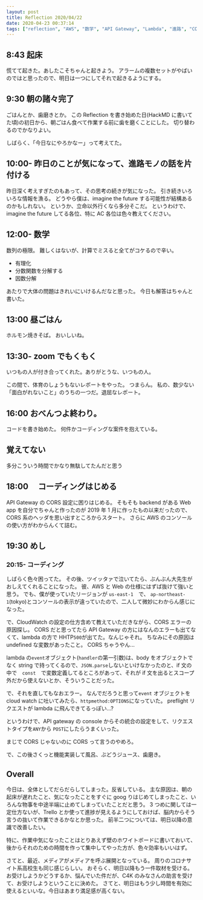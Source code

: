 ```yaml
---
layout: post
title: Reflection 2020/04/22
date: 2020-04-23 00:37:14
tags: ["reflection", "AWS", "数学", "API Gateway", "Lambda", "進路", "CORS"]
---
```


## 8:43 起床

慌てて起きた。あしたこそちゃんと起きよう。
アラームの複数セットがやばいのではと思ったので、明日は一つにしてそれで起きるようにする。

## 9:30 朝の諸々完了

ごはんとか、歯磨きとか。
この Reflection を書き始めた日(HackMD に書いてた頃)の初日から、朝ごはん食べて作業する前に歯を磨くことにした。
切り替わるのでかなりよい。

しばらく、「今日なにやろかなー」って考えてた。

## 10:00- 昨日のことが気になって、進路モノの話を片付ける

昨日深く考えすぎたのもあって、その思考の続きが気になった。
引き続きいろいろな情報を漁る。
どうやら僕は、imagine the future する可能性が結構あるのかもしれない。
というか、立命以外行くなら多分そこだ。
というわけで、imagine the future してる各位、特に AC 各位は色々教えてください。

## 12:00- 数学

数列の極限。
難しくはないが、計算でミスると全てがコケるので辛い。

- 有理化
- 分数関数を分解する
- 因数分解

あたりで大体の問題はきれいにいけるんだなと思った。
今日も解答はちゃんと書いた。

## 13:00 昼ごはん

ホルモン焼きそば。
おいしいね。

## 13:30- zoom でもくもく

いつもの人が付き合ってくれた。ありがとうな、いつもの人。

この間で、体育のしょうもないレポートをやった。
つまらん。
私の、数少ない「面白がれないこと」のうちの一つだ。退屈なレポート。

## 16:00 おべんつよ終わり。

コードを書き始めた。
何件かコーディングな案件を抱えている。

## 覚えてない

多分こういう時間でかなり無駄してたんだと思う

## 18:00 　コーディングはじめる

API Gateway の CORS 設定に困りはじめる。
そもそも backend がある Web app を自分でちゃんと作ったのが 2019 年 1 月に作ったもの以来だったので、CORS 系のヘッダを思い出すところからスタート。
さらに AWS のコンソールの使い方がわからんくて詰む。

## 19:30 めし

### 20:15- コーディング

しばらく色々困ってた。
その後、ツイッタァで泣いてたら、ぶんぶん大先生がおしえてくれることになった。
彼、AWS と Web の仕様にはずば抜けて強いと思う。
でも、僕が使っていたリージョンが `us-east-1`　で、 `ap-northeast-1`(tokyo)とコンソールの表示が違っていたので、二人して微妙にわからん感じになった。

で、CloudWatch の設定の仕方含めて教えていただきながら、CORS エラーの原因探し。
CORS だと思ってたら API Gateway の方にはなんのエラーも出てなくて、lambda の方で HHTP`500`が出てた。なんじゃそれ。
ちなみにその原因は undefined な変数があったこと。
CORS ちゃうやん...

lambda の`event`オブジェクト(`handler`の第一引数)は、body をオブジェクトでなく string で持ってくるので、`JSON.parse`しないといけなかったのと、if 文の中で　`const`　で変数定義してるところがあって、それが if 文を出るとスコープ外だから使えないとか、そういうことだった。

で、それを直してもなおエラー。
なんでだろうと思って`event` オブジェクトを cloud watch に吐いてみたら、`httpmethod:OPTIONS`になっていた。
preflight リクエストが lambda に飛んできてるっぽい...?

というわけで、API gateway の console からその統合の設定をして、リクエストタイプを`ANY`から `POST`にしたらうまくいった。

まじで CORS じゃないのに CORS って言うのやめろ。

で、この後さくっと機能実装して風呂、ぶどうジュース、歯磨き。

## Overall

今日は、全体としてだらだらしてしまった。反省している。
主な原因は、朝の起床が遅れたこと、気になったことをすぐに goog りはじめてしまったこと、いろんな物事を中途半端に止めてしまっていたことだと思う。
3 つめに関しては一定仕方ないが、Trello とか使って進捗が見えるようにしておけば、脳内からそう言うの抜いて作業できるかなとか思った。
前半二つについては、明日以降の意識で改善したい。

特に、作業中気になったことはとりあえず壁のホワイトボードに書いておいて、後からそれのための時間を作って集中してやった方が、色々効率もいいはず。

さてと、最近、メディアがメディアを呼ぶ展開となっている。
周りのコロナサイト系高校生も同じ感じらしい。
おそらく、明日以降もう一件取材を受ける。
お受けしようかどうするか、悩んでいた件だが、C4K のみなさんの助言を受けて、お受けしようということに決めた。
さてと、明日はもう少し時間を有効に使えるといいな。今日はあまり満足感が高くない。
